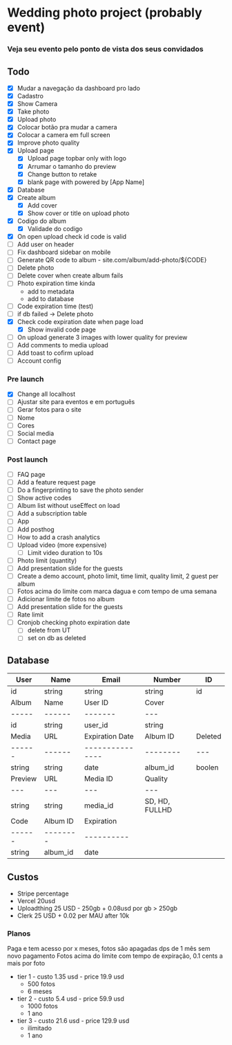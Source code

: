 # Wedding photo project (probably event)

### Veja seu evento pelo ponto de vista dos seus convidados

## Todo

- [x] Mudar a navegação da dashboard pro lado
- [x] Cadastro
- [x] Show Camera
- [x] Take photo
- [x] Upload photo
- [x] Colocar botão pra mudar a camera
- [x] Colocar a camera em full screen
- [x] Improve photo quality
- [x] Upload page
  - [x] Upload page topbar only with logo
  - [x] Arrumar o tamanho do preview
  - [x] Change button to retake
  - [x] blank page with powered by [App Name]
- [x] Database
- [x] Create album
  - [x] Add cover
  - [x] Show cover or title on upload photo
- [x] Codigo do album
  - [x] Validade do codigo
- [x] On open upload check id code is valid
- [ ] Add user on header
- [ ] Fix dashboard sidebar on mobile
- [ ] Generate QR code to album - site.com/album/add-photo/${CODE}
- [ ] Delete photo
- [ ] Delete cover when create album fails
- [ ] Photo expiration time kinda
  - add to metadata
  - add to database
- [ ] Code expiration time (test)
- [ ] if db failed -> Delete photo
- [x] Check code expiration date when page load
  - [x] Show invalid code page
- [ ] On upload generate 3 images with lower quality for preview
- [ ] Add comments to media upload
- [ ] Add toast to cofirm upload
- [ ] Account config

### Pre launch

- [x] Change all localhost
- [ ] Ajustar site para eventos e em português
- [ ] Gerar fotos para o site
- [ ] Nome
- [ ] Cores
- [ ] Social media
- [ ] Contact page

### Post launch

- [ ] FAQ page
- [ ] Add a feature request page
- [ ] Do a fingerprinting to save the photo sender
- [ ] Show active codes
- [ ] Album list without useEffect on load
- [ ] Add a subscription table
- [ ] App
- [ ] Add posthog
- [ ] How to add a crash analytics
- [ ] Upload video (more expensive)
  - [ ] Limit video duration to 10s
- [ ] Photo limit (quantity)
- [ ] Add presentation slide for the guests
- [ ] Create a demo account, photo limit, time limit, quality limit, 2 guest per album
- [ ] Fotos acima do limite com marca dagua e com tempo de uma semana
- [ ] Adicionar limite de fotos no album
- [ ] Add presentation slide for the guests
- [ ] Rate limit
- [ ] Cronjob checking photo expiration date
  - [ ] delete from UT
  - [ ] set on db as deleted

## Database

| User    | Name     | Email           | Number         | ID      |
| ------- | -------- | --------------- | -------------- | ------- |
| id      | string   | string          | string         | id      |
| Album   | Name     | User ID         | Cover          |
| -----   | ------   | -------         | ---            |
| id      | string   | user_id         | string         |
| Media   | URL      | Expiration Date | Album ID       | Deleted |
| ------  | ------   | --------------- | --------       | ---     |
| string  | string   | date            | album_id       | boolen  |
| Preview | URL      | Media ID        | Quality        |
| ---     | ---      | ---             | ---            |
| string  | string   | media_id        | SD, HD, FULLHD |
| Code    | Album ID | Expiration      |
| ------  | -------- | ----------      |
| string  | album_id | date            |

## Custos

- Stripe
  percentage
- Vercel
  20usd
- Uploadthing
  25 USD - 250gb + 0.08usd por gb > 250gb
- Clerk
  25 USD + 0.02 per MAU after 10k

### Planos

Paga e tem acesso por x meses, fotos são apagadas dps de 1 mês sem novo pagamento
Fotos acima do limite com tempo de expiração, 0.1 cents a mais por foto

- tier 1 - custo 1.35 usd - price 19.9 usd
  - 500 fotos
  - 6 meses
- tier 2 - custo 5.4 usd - price 59.9 usd
  - 1000 fotos
  - 1 ano
- tier 3 - custo 21.6 usd - price 129.9 usd
  - ilimitado
  - 1 ano

